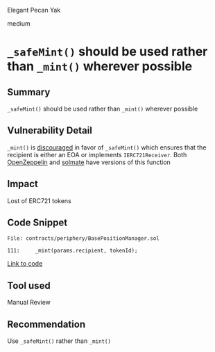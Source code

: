 Elegant Pecan Yak

medium

# `_safeMint()` should be used rather than `_mint()` wherever possible
## Summary
`_safeMint()` should be used rather than `_mint()` wherever possible

## Vulnerability Detail
`_mint()` is [discouraged](https://github.com/OpenZeppelin/openzeppelin-contracts/blob/d4d8d2ed9798cc3383912a23b5e8d5cb602f7d4b/contracts/token/ERC721/ERC721.sol#L271) in favor of `_safeMint()` which ensures that the recipient is either an EOA or implements `IERC721Receiver`. Both [OpenZeppelin](https://github.com/OpenZeppelin/openzeppelin-contracts/blob/d4d8d2ed9798cc3383912a23b5e8d5cb602f7d4b/contracts/token/ERC721/ERC721.sol#L238-L250) and [solmate](https://github.com/Rari-Capital/solmate/blob/4eaf6b68202e36f67cab379768ac6be304c8ebde/src/tokens/ERC721.sol#L180) have versions of this function

## Impact
Lost of ERC721 tokens

## Code Snippet

```solidity
File: contracts/periphery/BasePositionManager.sol

111:     _mint(params.recipient, tokenId);

```
[Link to code](https://github.com/KyberNetwork/ks-elastic-sc/tree/4ab08c0a60f74809f731bdd333076e32d05f1d17/contracts/periphery/BasePositionManager.sol#L111)

## Tool used

Manual Review

## Recommendation
Use `_safeMint()` rather than `_mint()`